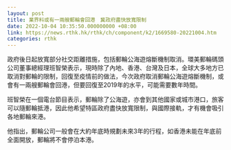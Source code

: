 ```yaml
---
layout: post
title: 業界料或有一兩艘郵輪會回港　冀政府盡快放寬限制
date: 2022-10-04 10:35:50.000000000 +08:00
link: https://news.rthk.hk/rthk/ch/component/k2/1669580-20221004.htm
categories: rthk
---
```


政府後日起放寬部分社交距離措施，包括郵輪公海遊熔斷機制取消。環美郵輪碼頭公司董事總經理班智榮表示，現時除了內地、香港、台灣及日本，全球大多地方已取消對郵輪的限制，回復至疫情前的做法，今次政府取消郵輪公海遊熔斷機制，或會有一兩艘郵輪會回港，但要回復至2019年的水平，可能需要數年時間。

班智榮在一個電台節目表示，郵輪除了公海遊，亦會到其他國家或城市港口，旅客可以隨郵輪抵港，因此他希望特區政府盡快放寬限制，與國際接軌，才有機會吸引各地郵輪來港。

他指出，郵輪公司一般會在大約年底時規劃未來3年的行程，如香港未能在年底前全面開放，郵輪將不會停泊本港。
